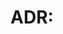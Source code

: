 # ADR: <title>

*Status*: Proposed
*Date*: YYYY-MM-DD

## Context

What is the context/problem?

## Decision

What choice was made?

## Consequences

Positive, negative, trade-offs.
